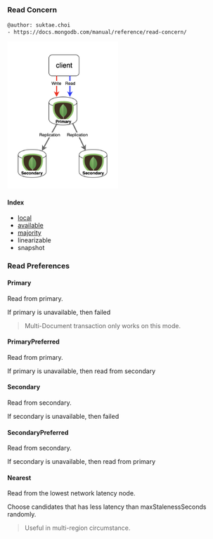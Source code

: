 ### Read Concern

```
@author: suktae.choi
- https://docs.mongodb.com/manual/reference/read-concern/
```

<img src="images/download.png" width="50%">

#### Index

- [local](local)
- [available](available)
- [majority](majority)
- linearizable
- snapshot

### Read Preferences

#### Primary

Read from primary.

If primary is unavailable, then failed

> Multi-Document transaction only works on this mode.

#### PrimaryPreferred

Read from primary.

If primary is unavailable, then read from secondary

#### Secondary

Read from secondary.

If secondary is unavailable, then failed

#### SecondaryPreferred

Read from secondary.

If secondary is unavailable, then read from primary

#### Nearest

Read from the lowest network latency node.

Choose candidates that has less latency than maxStalenessSeconds randomly.

> Useful in multi-region circumstance.